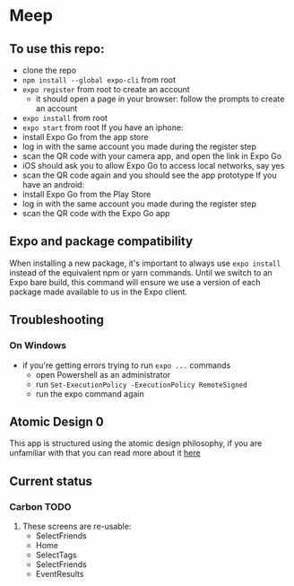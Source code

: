 # Meep

## To use this repo:
- clone the repo
- `npm install --global expo-cli` from root
- `expo register` from root to create an account
    - it should open a page in your browser: follow the prompts to create an account
- `expo install` from root
- `expo start` from root 
If you have an iphone: 
- install Expo Go from the app store
- log in with the same account you made during the register step
- scan the QR code with your camera app, and open the link in Expo Go
- iOS should ask you to allow Expo Go to access local networks, say yes 
- scan the QR code again and you should see the app prototype
If you have an android: 
- install Expo Go from the Play Store
- log in with the same account you made during the register step
- scan the QR code with the Expo Go app

## Expo and package compatibility

When installing a new package, it's important to always use `expo install` instead of the equivalent npm or yarn commands. Until we switch to an Expo bare build, this command will ensure we use a version of each package made available to us in the Expo client.

## Troubleshooting
### On Windows
- if you're getting errors trying to run `expo ...` commands
    - open Powershell as an administrator 
    - run `Set-ExecutionPolicy -ExecutionPolicy RemoteSigned` 
    - run the expo command again

## Atomic Design 0

This app is structured using the atomic design philosophy, if you are unfamiliar with that you can read more about it [here](https://bradfrost.com/blog/post/atomic-web-design/)

## Current status
### Carbon TODO 
1. These screens are re-usable:
    - SelectFriends
    - Home
    - SelectTags
    - SelectFriends
    - EventResults

